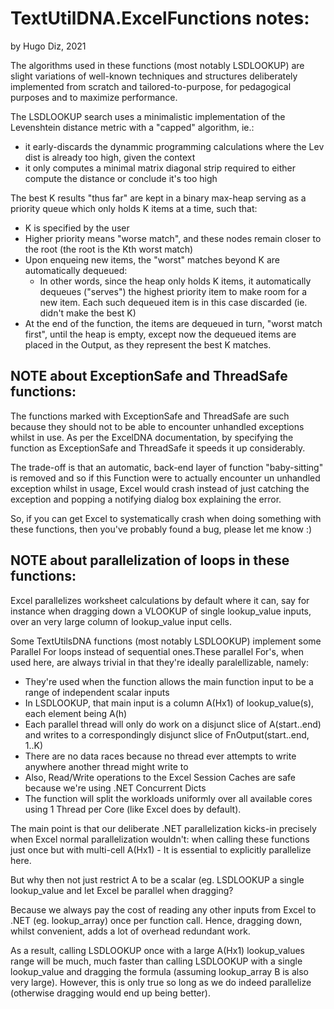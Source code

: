 # TextUtilDNA.ExcelFunctions notes: 
by Hugo Diz, 2021

The algorithms used in these functions (most notably LSDLOOKUP) are slight variations of well-known techniques and structures deliberately implemented from scratch and tailored-to-purpose, for pedagogical purposes and to maximize performance.

The LSDLOOKUP search uses a minimalistic implementation of the Levenshtein distance metric with a "capped" algorithm, ie.:   
- it early-discards the dynammic programming calculations where the Lev dist is already too high, given the context   
- it only computes a minimal matrix diagonal strip required to either compute the distance or conclude it's too high

The best K results "thus far" are kept in a binary max-heap serving as a priority queue which only holds K items at a time, such that:   
- K is specified by the user
- Higher priority means "worse match", and these nodes remain closer to the root (the root is the Kth worst match)
- Upon enqueing new items, the "worst" matches beyond K are automatically dequeued:
    - In other words, since the heap only holds K items, it automatically dequeues ("serves") the highest priority item to make room for a new item. Each such dequeued item is in this case discarded (ie. didn't make the best K)
- At the end of the function, the items are dequeued in turn, "worst match first", until the heap is empty, except now the dequeued items are placed in the Output, as they represent the best K matches.

## NOTE about ExceptionSafe and ThreadSafe functions:
The functions marked with ExceptionSafe and ThreadSafe are such because they should not to be able to encounter unhandled exceptions whilst in use. As per the ExcelDNA documentation, by specifying the function as ExceptionSafe and ThreadSafe it speeds it up considerably.

The trade-off is that an automatic, back-end layer of function "baby-sitting" is removed and so if this Function were to actually encounter un unhandled exception whilst in usage, Excel would crash instead of just catching the exception and popping a notifying dialog box explaining the error.

So, if you can get Excel to systematically crash when doing something with these functions, then you've probably found a bug, please let me know :)

## NOTE about parallelization of loops in these functions:
Excel parallelizes worksheet calculations by default where it can, say for instance when dragging down a VLOOKUP of single lookup_value inputs, over an very large column of lookup_value input cells.

Some TextUtilsDNA functions (most notably LSDLOOKUP) implement some Parallel For loops instead of sequential ones.These parallel For's, when used here, are always trivial in that they're ideally paralellizable, namely:   
- They're used when the function allows the main function input to be a range of independent scalar inputs
- In LSDLOOKUP, that main input is a column A(Hx1) of lookup_value(s), each element being A(h)
- Each parallel thread will only do work on a disjunct slice of A(start..end) and writes to a correspondingly disjunct slice of FnOutput(start..end, 1..K)
- There are no data races because no thread ever attempts to write anywhere another thread might write to
- Also, Read/Write operations to the Excel Session Caches are safe because we're using .NET Concurrent Dicts
- The function will split the workloads uniformly over all available cores using 1 Thread per Core (like Excel does by default).

The main point is that our deliberate .NET parallelization kicks-in precisely when Excel normal parallelization wouldn't: when calling these functions just once but with multi-cell A(Hx1) - It is essential to explicitly parallelize here.

But why then not just restrict A to be a scalar (eg. LSDLOOKUP a single lookup_value and let Excel be parallel when dragging?

Because we always pay the cost of reading any other inputs from Excel to .NET (eg. lookup_array) once per function call. Hence, dragging down, whilst convenient, adds a lot of overhead redundant work.

As a result, calling LSDLOOKUP once with a large A(Hx1) lookup_values range will be much, much faster than calling LSDLOOKUP with a single lookup_value and dragging the formula (assuming lookup_array B is also very large). However, this is only true so long as we do indeed parallelize (otherwise dragging would end up being better).
